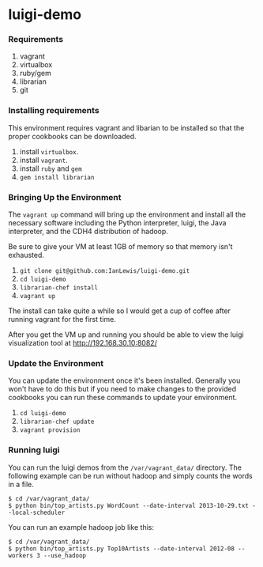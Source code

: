 luigi-demo
==========

### Requirements

1. vagrant
2. virtualbox
3. ruby/gem
4. librarian
6. git

### Installing requirements

This environment requires vagrant and libarian to be installed so
that the proper cookbooks can be downloaded.

1. install `virtualbox`.
2. install `vagrant`.
4. install `ruby` and `gem`
5. `gem install librarian`

### Bringing Up the Environment

The `vagrant up` command will bring up the environment and install
all the necessary software including the Python interpreter, luigi,
the Java interpreter, and the CDH4 distribution of hadoop.

Be sure to give your VM at least 1GB of memory so that memory isn't
exhausted.

1. `git clone git@github.com:IanLewis/luigi-demo.git`
2. `cd luigi-demo`
3. `librarian-chef install`
4. `vagrant up`

The install can take quite a while so I would get a cup of coffee
after running vagrant for the first time.

After you get the VM up and running you should be able to view the
luigi visualization tool at http://192.168.30.10:8082/

### Update the Environment

You can update the environment once it's been installed. Generally
you won't have to do this but if you need to make changes to the
provided cookbooks you can run these commands to update your environment.

1. `cd luigi-demo`
2. `librarian-chef update`
3. `vagrant provision`

### Running luigi

You can run the luigi demos from the `/var/vagrant_data/` directory. The following example
can be run without hadoop and simply counts the words in a file.

    $ cd /var/vagrant_data/
    $ python bin/top_artists.py WordCount --date-interval 2013-10-29.txt --local-scheduler

You can run an example hadoop job like this:

    $ cd /var/vagrant_data/
    $ python bin/top_artists.py Top10Artists --date-interval 2012-08 --workers 3 --use_hadoop

